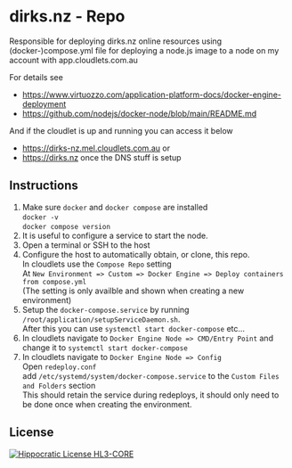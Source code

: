 # dirks.nz - Repo
Responsible for deploying dirks.nz online resources using (docker-)compose.yml file for deploying a node.js image to a node on my account with app.cloudlets.com.au

For details see
* https://www.virtuozzo.com/application-platform-docs/docker-engine-deployment
* https://github.com/nodejs/docker-node/blob/main/README.md

And if the cloudlet is up and running you can access it below 
* https://dirks-nz.mel.cloudlets.com.au or
* https://dirks.nz once the DNS stuff is setup

## Instructions
1. Make sure `docker` and `docker compose` are installed<br>
`docker -v`<br>
`docker compose version`
2. It is useful to configure a service to start the node.
3. Open a terminal or SSH to the host
4. Configure the host to automatically obtain, or clone, this repo. <br>
In cloudlets use the `Compose Repo` setting <br>
At `New Environment => Custom => Docker Engine => Deploy containers from compose.yml` <br>
(The setting is only availble and shown when creating a new environment)
5. Setup the `docker-compose.service` by running <br>
`/root/application/setupServiceDaemon.sh`. <br>
After this you can use `systemctl start docker-compose` etc...
7. In cloudlets navigate to `Docker Engine Node => CMD/Entry Point` and <br>
change it to `systemctl start docker-compose`
8. In cloudlets navigate to `Docker Engine Node => Config`<br>
Open `redeploy.conf`<br>
add `/etc/systemd/system/docker-compose.service` to the `Custom Files and Folders` section<br>
This should retain the service during redeploys, it should only need to be done once when creating the environment. 

## License
[![Hippocratic License HL3-CORE](https://img.shields.io/static/v1?label=Hippocratic%20License&message=HL3-CORE&labelColor=5e2751&color=bc8c3d)](https://firstdonoharm.dev/version/3/0/core.html)
